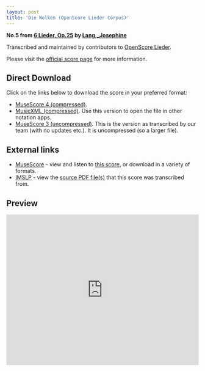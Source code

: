 ```yaml
---
layout: post
title: 'Die Wolken (OpenScore Lieder Corpus)'
---
```


__No.5 from [6 Lieder, Op.25](https://fourscoreandmore.org/openscore/lieder/Lang,_Josephine/6_Lieder,_Op.25/) by [Lang,_Josephine](https://fourscoreandmore.org/openscore/lieder/Lang,_Josephine)__

Transcribed and maintained by contributors to [OpenScore Lieder].

Please visit the [official score page] for more information.

[official score page]: https://musescore.com/openscore-lieder-corpus/scores/5115660
[OpenScore Lieder]: https://musescore.com/openscore-lieder-corpus

## Direct Download

Click on the links below to download the score in your preferred format:
- [MuseScore 4 (compressed)](https://fourscoreandmore.org/openscore/lieder/Lang,_Josephine/6_Lieder,_Op.25/5_Die_Wolken.mscz).
- [MusicXML (compressed)](https://fourscoreandmore.org/openscore/lieder/Lang,_Josephine/6_Lieder,_Op.25/5_Die_Wolken.mxl). Use this version to open the file in other notation apps.
- [MuseScore 3 (uncompressed)](https://raw.githubusercontent.com/OpenScore/Lieder/refs/heads/main/scores/Lang,_Josephine/6_Lieder,_Op.25/5_Die_Wolken/lc5115660.mscx). This is the version as transcribed by our team (with no updates etc.). It is uncompressed (so a larger file).

## External links

- [MuseScore] - view and listen to [this score][MuseScore], or download in a variety of formats.
- [IMSLP] - view the [source PDF file(s)][IMSLP] that this score was transcribed from.

[MuseScore]: https://musescore.com/score/5115660
[IMSLP]: https://imslp.org/wiki/Special:ReverseLookup/98716

## Preview

<iframe width="100%" height="394" src="https://musescore.com/openscore-lieder-corpus/scores/5115660/embed" frameborder="0" allowfullscreen allow="autoplay; fullscreen"></iframe>

